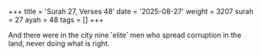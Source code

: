 +++
title = 'Surah 27, Verses 48'
date = '2025-08-27'
weight = 3207
surah = 27
ayah = 48
tags = []
+++

And there were in the city nine ˹elite˺ men who spread corruption in the land, never doing what is right.